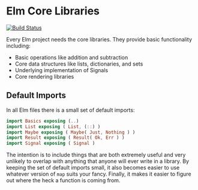 # Elm Core Libraries

[![Build Status](https://travis-ci.org/elm-lang/core.png)](https://travis-ci.org/elm-lang/core)

Every Elm project needs the core libraries. They provide basic functionality including:

  * Basic operations like addition and subtraction
  * Core data structures like lists, dictionaries, and sets
  * Underlying implementation of Signals
  * Core rendering libraries

## Default Imports

In all Elm files there is a small set of default imports:

```elm
import Basics exposing (..)
import List exposing ( List, (::) )
import Maybe exposing ( Maybe( Just, Nothing ) )
import Result exposing ( Result( Ok, Err ) )
import Signal exposing ( Signal )
```

The intention is to include things that are both extremely useful and very
unlikely to overlap with anything that anyone will ever write in a library.
By keeping the set of default imports small, it also becomes easier to use
whatever version of `map` suits your fancy. Finally, it makes it easier to
figure out where the heck a function is coming from.
